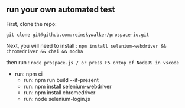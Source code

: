 ## run your own automated test

First, clone the repo:

`git clone git@github.com:reinskywalker/prospace-io.git`

Next, you will need to install : 
`npm install selenium-webdriver && chromedriver && chai && mocha`

then run : 
`node prospace.js / or press F5 ontop of NodeJS in vscode`


  - run: npm ci
    - run: npm run build --if-present
    - run: npm install selenium-webdriver
    - run: npm install chromedriver
    - run: node selenium-login.js
